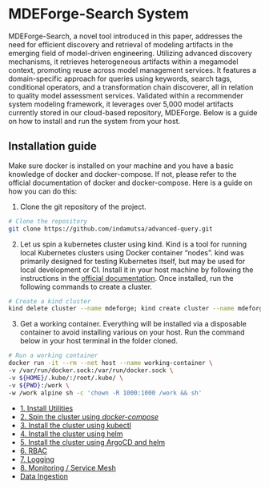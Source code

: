 # MDEForge-Search System

MDEForge-Search, a novel tool introduced in this paper, addresses the need for efficient discovery and retrieval of modeling artifacts in the emerging field of model-driven engineering. Utilizing advanced discovery mechanisms, it retrieves heterogeneous artifacts within a megamodel context, promoting reuse across model management services. It features a domain-specific approach for queries using keywords, search tags, conditional operators, and a transformation chain discoverer, all in relation to quality model assessment services. Validated within a recommender system modeling framework, it leverages over 5,000 model artifacts currently stored in our cloud-based repository, MDEForge. Below is a guide on how to install and run the system from your host.

## Installation guide

Make sure docker is installed on your machine and you have a basic knowledge of docker and docker-compose. If not, please refer to the official documentation of docker and docker-compose. Here is a guide on how you can do this:

1. Clone the git repository of the project.

```bash
# Clone the repository
git clone https://github.com/indamutsa/advanced-query.git
```

2. Let us spin a kubernetes cluster using kind. Kind is a tool for running local Kubernetes clusters using Docker container “nodes”. kind was primarily designed for testing Kubernetes itself, but may be used for local development or CI. Install it in your host machine by following the instructions in the [official documentation](https://kind.sigs.k8s.io/). Once installed, run the following commands to create a cluster.

```bash
# Create a kind cluster
kind delete cluster --name mdeforge; kind create cluster --name mdeforge
```

3. Get a working container. Everything will be installed via a disposable container to avoid installing various on your host. Run the command below in your host terminal in the folder cloned.

```bash
# Run a working container
docker run -it --rm --net host --name working-container \
-v /var/run/docker.sock:/var/run/docker.sock \
-v ${HOME}/.kube/:/root/.kube/ \
-v ${PWD}:/work \
-w /work alpine sh -c 'chown -R 1000:1000 /work && sh'
```

- [1. Install Utilities](documentation/1-install-utilities.md)
- [2. Spin the cluster using _docker-compose_](documentation/2-installation-docker-compose.md)
- [3. Install the cluster using kubectl](documentation/3-installation-kubectl.md)
- [4. Install the cluster using helm](documentation/4-installation-helm.md)
- [5. Install the cluster using ArgoCD and helm](documentation/5-installation-argocd.md)
- [6. RBAC](documentation/6-rbac.md)
- [7. Logging](documentation/7-logging.md)
- [8. Monitoring / Service Mesh](documentation/8-monitor-mesh.md)
- [Data Ingestion](documentation/data-ingestion.md)
